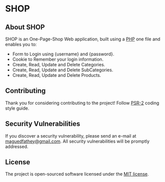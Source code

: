 <h1>SHOP</h1>

## About SHOP

SHOP is an One-Page-Shop Web application, built using a [PHP](php.net) one file and enables you to:

- Form to Login using {username} and {password}.
- Cookie to Remember your login information.
- Create, Read, Update and Delete Categories.
- Create, Read, Update and Delete SubCategories.
- Create, Read, Update and Delete Products.

## Contributing

Thank you for considering contributing to the project! Follow [PSR-2](https://github.com/php-fig/fig-standards/blob/master/accepted/PSR-2-coding-style-guide.md) coding style guide.

## Security Vulnerabilities

If you discover a security vulnerability, please send an e-mail at maguedfathey@gmail.com. All security vulnerabilities will be promptly addressed.

## License

The project is open-sourced software licensed under the [MIT license](http://opensource.org/licenses/MIT).

